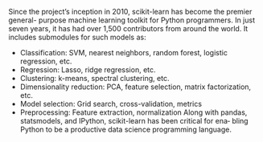 Since the project’s inception in 2010, scikit-learn has become the premier general- purpose machine learning toolkit for Python programmers. In just seven years, it has had over 1,500 contributors from around the world. It includes submodules for such models as:
* Classification: SVM, nearest neighbors, random forest, logistic regression, etc.
* Regression: Lasso, ridge regression, etc.
* Clustering: k-means, spectral clustering, etc.
* Dimensionality reduction: PCA, feature selection, matrix factorization, etc.
* Model selection: Grid search, cross-validation, metrics
* Preprocessing: Feature extraction, normalization
Along with pandas, statsmodels, and IPython, scikit-learn has been critical for ena‐ bling Python to be a productive data science programming language.